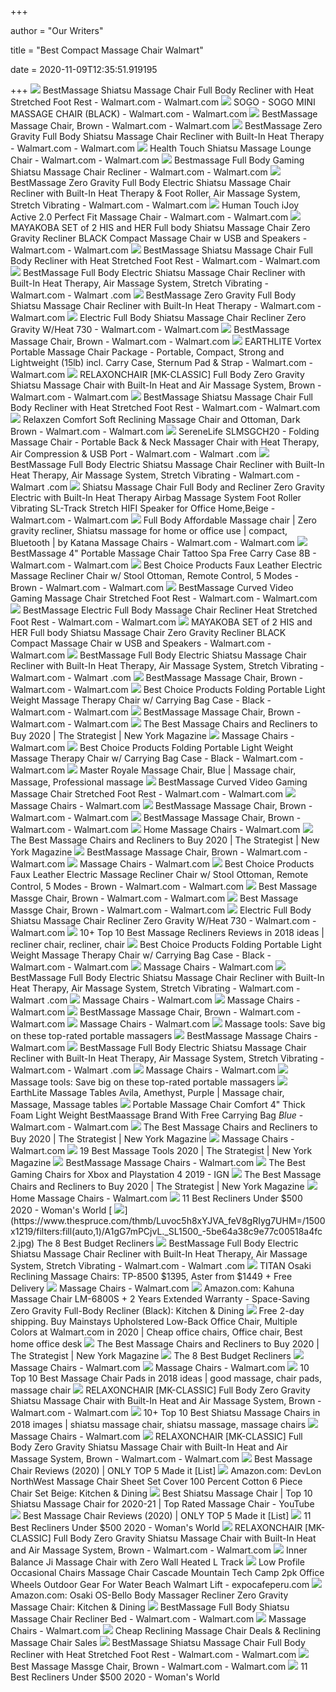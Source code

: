 +++
        
author = "Our Writers"
        
title = "Best Compact Massage Chair Walmart"
        
date = 2020-11-09T12:35:51.919195
        
+++
[ ![](https://i5.walmartimages.com/asr/9374fbcf-9316-4507-b2e2-301e64462a20_1.cbfc6ae95123e37639d5d216cc3f2798.jpeg?odnWidth=612&odnHeight=612&odnBg=ffffff)](https://i5.walmartimages.com/asr/9374fbcf-9316-4507-b2e2-301e64462a20_1.cbfc6ae95123e37639d5d216cc3f2798.jpeg?odnWidth=612&odnHeight=612&odnBg=ffffff) BestMassage Shiatsu Massage Chair Full Body Recliner with Heat Stretched  Foot Rest - Walmart.com - Walmart.com
[ ![](https://i5.walmartimages.com/asr/c4ac0912-47be-40e1-99f0-5ce73150e972_2.03f4ad6463cac3f6d5a9b77d6f3dfdba.jpeg?odnWidth=450&odnHeight=450&odnBg=ffffff)](https://i5.walmartimages.com/asr/c4ac0912-47be-40e1-99f0-5ce73150e972_2.03f4ad6463cac3f6d5a9b77d6f3dfdba.jpeg?odnWidth=450&odnHeight=450&odnBg=ffffff) SOGO - SOGO MINI MASSAGE CHAIR (BLACK) - Walmart.com - Walmart.com
[ ![](https://i5.walmartimages.com/asr/e1705294-84e8-4639-9de7-58c98af3215f_1.f1f8c3064a2f4f4bc6e3d5ff9c1173c3.jpeg?odnWidth=612&odnHeight=612&odnBg=ffffff)](https://i5.walmartimages.com/asr/e1705294-84e8-4639-9de7-58c98af3215f_1.f1f8c3064a2f4f4bc6e3d5ff9c1173c3.jpeg?odnWidth=612&odnHeight=612&odnBg=ffffff) BestMassage Massage Chair, Brown - Walmart.com - Walmart.com
[ ![](https://i5.walmartimages.com/asr/5e8792bb-8599-4b3c-95b8-cc847fc87b18_1.12e1b9859a639cede6301b974d894bac.jpeg)](https://i5.walmartimages.com/asr/5e8792bb-8599-4b3c-95b8-cc847fc87b18_1.12e1b9859a639cede6301b974d894bac.jpeg) BestMassage Zero Gravity Full Body Shiatsu Massage Chair Recliner with  Built-In Heat Therapy - Walmart.com - Walmart.com
[ ![](https://i5.walmartimages.com/asr/7a7df8f3-c53a-4830-bd93-d761281a1b48_1.5f40f2d3e2e4392ce009af40b2a12c59.jpeg)](https://i5.walmartimages.com/asr/7a7df8f3-c53a-4830-bd93-d761281a1b48_1.5f40f2d3e2e4392ce009af40b2a12c59.jpeg) Health Touch Shiatsu Massage Lounge Chair - Walmart.com - Walmart.com
[ ![](https://i5.walmartimages.com/asr/56da56a3-c08e-4d8e-92ab-23b8ba0b5dc7_1.7c0fefb6df73015f3da958a5cb309fca.jpeg?odnWidth=612&odnHeight=612&odnBg=ffffff)](https://i5.walmartimages.com/asr/56da56a3-c08e-4d8e-92ab-23b8ba0b5dc7_1.7c0fefb6df73015f3da958a5cb309fca.jpeg?odnWidth=612&odnHeight=612&odnBg=ffffff) Bestmassage Full Body Gaming Shiatsu Massage Chair Recliner - Walmart.com -  Walmart.com
[ ![](https://i5.walmartimages.com/asr/b6493340-9075-4cab-8069-4cc7f17cce4d_1.db5a006d540db18a3e3502e60538394b.jpeg)](https://i5.walmartimages.com/asr/b6493340-9075-4cab-8069-4cc7f17cce4d_1.db5a006d540db18a3e3502e60538394b.jpeg) BestMassage Zero Gravity Full Body Electric Shiatsu Massage Chair Recliner  with Built-In Heat Therapy & Foot Roller, Air Massage System, Stretch  Vibrating - Walmart.com - Walmart.com
[ ![](https://i5.walmartimages.com/asr/33e3d926-dcf5-4c78-bd04-cb0a3499ef21_1.8d5c53c518b8ee5ebdefdb8ccdf657ce.jpeg)](https://i5.walmartimages.com/asr/33e3d926-dcf5-4c78-bd04-cb0a3499ef21_1.8d5c53c518b8ee5ebdefdb8ccdf657ce.jpeg) Human Touch iJoy Active 2.0 Perfect Fit Massage Chair - Walmart.com -  Walmart.com
[ ![](https://i5.walmartimages.com/asr/f33c8e9a-1295-4b34-9dab-5fdba18f6052.8317b85ff267b4974c7b0f54d8f1bf3e.jpeg?odnWidth=612&odnHeight=612&odnBg=ffffff)](https://i5.walmartimages.com/asr/f33c8e9a-1295-4b34-9dab-5fdba18f6052.8317b85ff267b4974c7b0f54d8f1bf3e.jpeg?odnWidth=612&odnHeight=612&odnBg=ffffff) MAYAKOBA SET of 2 HIS and HER Full body Shiatsu Massage Chair Zero Gravity  Recliner BLACK Compact Massage Chair w USB and Speakers - Walmart.com -  Walmart.com
[ ![](https://i5.walmartimages.com/asr/e59cb69a-7c01-4189-ae85-8f0c69ec1911_1.a307100261a9358d828603097ff97d16.jpeg?odnWidth=282&odnHeight=282&odnBg=ffffff)](https://i5.walmartimages.com/asr/e59cb69a-7c01-4189-ae85-8f0c69ec1911_1.a307100261a9358d828603097ff97d16.jpeg?odnWidth=282&odnHeight=282&odnBg=ffffff) BestMassage Shiatsu Massage Chair Full Body Recliner with Heat Stretched  Foot Rest - Walmart.com - Walmart.com
[ ![](https://i5.walmartimages.com/asr/f7c518f1-6705-42a1-92b9-38a248cdfff9_1.59dd17fc1905e1cb79f85b2010823206.jpeg?odnWidth=612&odnHeight=612&odnBg=ffffff)](https://i5.walmartimages.com/asr/f7c518f1-6705-42a1-92b9-38a248cdfff9_1.59dd17fc1905e1cb79f85b2010823206.jpeg?odnWidth=612&odnHeight=612&odnBg=ffffff) BestMassage Full Body Electric Shiatsu Massage Chair Recliner with Built-In  Heat Therapy, Air Massage System, Stretch Vibrating - Walmart.com - Walmart .com
[ ![](https://i5.walmartimages.com/asr/5cbb98e9-1099-4f37-8b38-bc19067dad02_3.8c62e490a7d73a85c901169f0921f63c.jpeg?odnWidth=282&odnHeight=282&odnBg=ffffff)](https://i5.walmartimages.com/asr/5cbb98e9-1099-4f37-8b38-bc19067dad02_3.8c62e490a7d73a85c901169f0921f63c.jpeg?odnWidth=282&odnHeight=282&odnBg=ffffff) BestMassage Zero Gravity Full Body Shiatsu Massage Chair Recliner with  Built-In Heat Therapy - Walmart.com - Walmart.com
[ ![](https://i5.walmartimages.com/asr/a68099f5-fe92-4456-87f4-173c5029b162_1.a423e9ff0eaf6898beab09a8d5177bd3.jpeg?odnWidth=612&odnHeight=612&odnBg=ffffff)](https://i5.walmartimages.com/asr/a68099f5-fe92-4456-87f4-173c5029b162_1.a423e9ff0eaf6898beab09a8d5177bd3.jpeg?odnWidth=612&odnHeight=612&odnBg=ffffff) Electric Full Body Shiatsu Massage Chair Recliner Zero Gravity W/Heat 730 -  Walmart.com - Walmart.com
[ ![](https://i5.walmartimages.com/asr/736e64d4-2896-4832-822f-d8bbbb44a814_1.6715294395e1d30c88360b5111480a43.jpeg?odnWidth=282&odnHeight=282&odnBg=ffffff)](https://i5.walmartimages.com/asr/736e64d4-2896-4832-822f-d8bbbb44a814_1.6715294395e1d30c88360b5111480a43.jpeg?odnWidth=282&odnHeight=282&odnBg=ffffff) BestMassage Massage Chair, Brown - Walmart.com - Walmart.com
[ ![](https://i5.walmartimages.com/asr/27d6844e-6698-43f0-b168-73ac154dc01b_1.e4d0d58eef3d264b37a13b93e8e081e5.jpeg?odnWidth=612&odnHeight=612&odnBg=ffffff)](https://i5.walmartimages.com/asr/27d6844e-6698-43f0-b168-73ac154dc01b_1.e4d0d58eef3d264b37a13b93e8e081e5.jpeg?odnWidth=612&odnHeight=612&odnBg=ffffff) EARTHLITE Vortex Portable Massage Chair Package - Portable, Compact, Strong  and Lightweight (15lb) incl. Carry Case, Sternum Pad & Strap - Walmart.com  - Walmart.com
[ ![](https://i5.walmartimages.com/asr/66788be1-35fe-4644-9fc2-14e7f0f0bcab_1.090b4280ebdaa0a7cb3118423da02e70.jpeg)](https://i5.walmartimages.com/asr/66788be1-35fe-4644-9fc2-14e7f0f0bcab_1.090b4280ebdaa0a7cb3118423da02e70.jpeg) RELAXONCHAIR [MK-CLASSIC] Full Body Zero Gravity Shiatsu Massage Chair with  Built-In Heat and Air Massage System, Brown - Walmart.com - Walmart.com
[ ![](https://i5.walmartimages.com/asr/770c9bc5-7da0-450b-9f4a-ee387b4aee57_1.e7ac0464aca805a9a5b2434c7684fc4a.jpeg?odnWidth=282&odnHeight=282&odnBg=ffffff)](https://i5.walmartimages.com/asr/770c9bc5-7da0-450b-9f4a-ee387b4aee57_1.e7ac0464aca805a9a5b2434c7684fc4a.jpeg?odnWidth=282&odnHeight=282&odnBg=ffffff) BestMassage Shiatsu Massage Chair Full Body Recliner with Heat Stretched  Foot Rest - Walmart.com - Walmart.com
[ ![](https://i5.walmartimages.com/asr/93dab8ea-9693-4eba-83e7-6a1f20e0c7f7_1.a61cceab8cd66b3a56c880c3e05b6a8d.jpeg)](https://i5.walmartimages.com/asr/93dab8ea-9693-4eba-83e7-6a1f20e0c7f7_1.a61cceab8cd66b3a56c880c3e05b6a8d.jpeg) Relaxzen Comfort Soft Reclining Massage Chair and Ottoman, Dark Brown -  Walmart.com - Walmart.com
[ ![](https://i5.walmartimages.com/asr/2470e98c-f9fd-44cd-a96b-91c54ad6fe4b_1.eb7a962bf5b6d01e6398c8206809a7b3.jpeg?odnWidth=612&odnHeight=612&odnBg=ffffff)](https://i5.walmartimages.com/asr/2470e98c-f9fd-44cd-a96b-91c54ad6fe4b_1.eb7a962bf5b6d01e6398c8206809a7b3.jpeg?odnWidth=612&odnHeight=612&odnBg=ffffff) SereneLife SLMSGCH20 - Folding Massage Chair - Portable Back & Neck Massager  Chair with Heat Therapy, Air Compression & USB Port - Walmart.com - Walmart .com
[ ![](https://i5.walmartimages.com/asr/e0fc72a0-a1ba-4b44-a6d8-9301f1e11098_1.b0df3a8bd3dc37ce9a327a936f365743.jpeg)](https://i5.walmartimages.com/asr/e0fc72a0-a1ba-4b44-a6d8-9301f1e11098_1.b0df3a8bd3dc37ce9a327a936f365743.jpeg) BestMassage Full Body Electric Shiatsu Massage Chair Recliner with Built-In  Heat Therapy, Air Massage System, Stretch Vibrating - Walmart.com - Walmart .com
[ ![](https://i5.walmartimages.com/asr/9884aaf9-284c-42bc-81b8-12ca767eb6fa_1.392ab56eb94b7ed5e2649828f735e402.jpeg?odnWidth=612&odnHeight=612&odnBg=ffffff)](https://i5.walmartimages.com/asr/9884aaf9-284c-42bc-81b8-12ca767eb6fa_1.392ab56eb94b7ed5e2649828f735e402.jpeg?odnWidth=612&odnHeight=612&odnBg=ffffff) Shiatsu Massage Chair Full Body and Recliner Zero Gravity Electric with  Built-In Heat Therapy Airbag Massage System Foot Roller Vibrating SL-Track  Stretch HIFI Speaker for Office Home,Beige - Walmart.com - Walmart.com
[ ![](https://i5.walmartimages.com/asr/6686b77a-8a25-44bb-832d-db21645d6419.8e1dfb2bfd98419cac5fbc2f0e13a6ce.jpeg?odnWidth=612&odnHeight=612&odnBg=ffffff)](https://i5.walmartimages.com/asr/6686b77a-8a25-44bb-832d-db21645d6419.8e1dfb2bfd98419cac5fbc2f0e13a6ce.jpeg?odnWidth=612&odnHeight=612&odnBg=ffffff) Full Body Affordable Massage chair | Zero gravity recliner, Shiatsu massage  for home or office use | compact, Bluetooth | by Katana Massage Chairs -  Walmart.com - Walmart.com
[ ![](https://i5.walmartimages.com/asr/8d4e1d5d-0684-4f53-8016-e967e37fb630_1.8a644b30f5024a4588cb63c0328bfa82.jpeg)](https://i5.walmartimages.com/asr/8d4e1d5d-0684-4f53-8016-e967e37fb630_1.8a644b30f5024a4588cb63c0328bfa82.jpeg) BestMassage 4" Portable Massage Chair Tattoo Spa Free Carry Case 8B -  Walmart.com - Walmart.com
[ ![](https://i5.walmartimages.com/asr/64e7780e-7b30-4780-8e85-7b3df391c0af.bfaf57862737af5eed30ba4b2caf550c.jpeg)](https://i5.walmartimages.com/asr/64e7780e-7b30-4780-8e85-7b3df391c0af.bfaf57862737af5eed30ba4b2caf550c.jpeg) Best Choice Products Faux Leather Electric Massage Recliner Chair w/ Stool  Ottoman, Remote Control, 5 Modes - Brown - Walmart.com - Walmart.com
[ ![](https://i5.walmartimages.com/asr/56d816e5-480c-46d2-8a5c-4c0377594220_1.c7d22fd64792c4df245a9f647bd66f33.jpeg?odnWidth=612&odnHeight=612&odnBg=ffffff)](https://i5.walmartimages.com/asr/56d816e5-480c-46d2-8a5c-4c0377594220_1.c7d22fd64792c4df245a9f647bd66f33.jpeg?odnWidth=612&odnHeight=612&odnBg=ffffff) BestMassage Curved Video Gaming Massage Chair Stretched Foot Rest - Walmart.com  - Walmart.com
[ ![](https://i5.walmartimages.com/asr/a5cacd55-4a0d-460d-b4bf-993544ec81d7_1.3faaacef29518daf760625e4cc909345.jpeg?odnWidth=282&odnHeight=282&odnBg=ffffff)](https://i5.walmartimages.com/asr/a5cacd55-4a0d-460d-b4bf-993544ec81d7_1.3faaacef29518daf760625e4cc909345.jpeg?odnWidth=282&odnHeight=282&odnBg=ffffff) BestMassage Electric Full Body Massage Chair Recliner Heat Stretched Foot  Rest - Walmart.com - Walmart.com
[ ![](https://i5.walmartimages.com/asr/f33c8e9a-1295-4b34-9dab-5fdba18f6052.8317b85ff267b4974c7b0f54d8f1bf3e.jpeg)](https://i5.walmartimages.com/asr/f33c8e9a-1295-4b34-9dab-5fdba18f6052.8317b85ff267b4974c7b0f54d8f1bf3e.jpeg) MAYAKOBA SET of 2 HIS and HER Full body Shiatsu Massage Chair Zero Gravity  Recliner BLACK Compact Massage Chair w USB and Speakers - Walmart.com -  Walmart.com
[ ![](https://i5.walmartimages.com/asr/12de5633-6606-4d6c-a1e6-2c93c7ae4e84_1.7efd78e8a167396fcab42247ab1dfe47.jpeg)](https://i5.walmartimages.com/asr/12de5633-6606-4d6c-a1e6-2c93c7ae4e84_1.7efd78e8a167396fcab42247ab1dfe47.jpeg) BestMassage Full Body Electric Shiatsu Massage Chair Recliner with Built-In  Heat Therapy, Air Massage System, Stretch Vibrating - Walmart.com - Walmart .com
[ ![](https://i5.walmartimages.com/asr/0c5cfe82-8d6a-485d-9501-ccfd637c2d35_1.e14d3deabc1ea8bc1fdaf30b5b48a18c.jpeg?odnWidth=282&odnHeight=282&odnBg=ffffff)](https://i5.walmartimages.com/asr/0c5cfe82-8d6a-485d-9501-ccfd637c2d35_1.e14d3deabc1ea8bc1fdaf30b5b48a18c.jpeg?odnWidth=282&odnHeight=282&odnBg=ffffff) BestMassage Massage Chair, Brown - Walmart.com - Walmart.com
[ ![](https://i5.walmartimages.com/asr/3dddeef6-5c94-454a-8aef-0f7fb4cdc024_1.764ce66beaa0f13f7f02c8b19004d442.jpeg?odnWidth=282&odnHeight=282&odnBg=ffffff)](https://i5.walmartimages.com/asr/3dddeef6-5c94-454a-8aef-0f7fb4cdc024_1.764ce66beaa0f13f7f02c8b19004d442.jpeg?odnWidth=282&odnHeight=282&odnBg=ffffff) Best Choice Products Folding Portable Light Weight Massage Therapy Chair w/  Carrying Bag Case - Black - Walmart.com - Walmart.com
[ ![](https://i5.walmartimages.com/dfw/6e29e393-2f39/k2-_af2c0958-36fa-409a-9f6b-4b295064682c.v1.jpg)](https://i5.walmartimages.com/dfw/6e29e393-2f39/k2-_af2c0958-36fa-409a-9f6b-4b295064682c.v1.jpg) BestMassage Massage Chair, Brown - Walmart.com - Walmart.com
[ ![](https://pyxis.nymag.com/v1/imgs/11d/826/f65829e6b50cad884cee20ed1a9bb1e65b-kahuna-massage-chair.rsquare.w600.jpg)](https://pyxis.nymag.com/v1/imgs/11d/826/f65829e6b50cad884cee20ed1a9bb1e65b-kahuna-massage-chair.rsquare.w600.jpg) The Best Massage Chairs and Recliners to Buy 2020 | The Strategist | New  York Magazine
[ ![](https://i5.walmartimages.com/asr/c206c92e-0b21-4562-99d8-394f1281ad08_1.537eb3c2d37f787145416f992849387f.jpeg?odnHeight=200&odnWidth=200&odnBg=ffffff)](https://i5.walmartimages.com/asr/c206c92e-0b21-4562-99d8-394f1281ad08_1.537eb3c2d37f787145416f992849387f.jpeg?odnHeight=200&odnWidth=200&odnBg=ffffff) Massage Chairs - Walmart.com
[ ![](https://i5.walmartimages.com/asr/d5c7d9b1-91cc-4601-83c4-480d626f9ef8_1.a4e3d89bbc30c12f9c46f565511493bb.jpeg?odnWidth=282&odnHeight=282&odnBg=ffffff)](https://i5.walmartimages.com/asr/d5c7d9b1-91cc-4601-83c4-480d626f9ef8_1.a4e3d89bbc30c12f9c46f565511493bb.jpeg?odnWidth=282&odnHeight=282&odnBg=ffffff) Best Choice Products Folding Portable Light Weight Massage Therapy Chair w/  Carrying Bag Case - Black - Walmart.com - Walmart.com
[ ![](https://i.pinimg.com/474x/c4/2f/5c/c42f5ca118f2b63af004991340adea0b.jpg)](https://i.pinimg.com/474x/c4/2f/5c/c42f5ca118f2b63af004991340adea0b.jpg) Master Royale Massage Chair, Blue | Massage chair, Massage, Professional  massage
[ ![](https://i5.walmartimages.com/asr/56d816e5-480c-46d2-8a5c-4c0377594220_1.c7d22fd64792c4df245a9f647bd66f33.jpeg)](https://i5.walmartimages.com/asr/56d816e5-480c-46d2-8a5c-4c0377594220_1.c7d22fd64792c4df245a9f647bd66f33.jpeg) BestMassage Curved Video Gaming Massage Chair Stretched Foot Rest - Walmart.com  - Walmart.com
[ ![](https://i5.walmartimages.com/asr/b17078f5-2687-433d-bb81-302412dbcb58_1.125439f98761d33aa24a6eb154242b14.jpeg?odnHeight=450&odnWidth=450&odnBg=FFFFFF)](https://i5.walmartimages.com/asr/b17078f5-2687-433d-bb81-302412dbcb58_1.125439f98761d33aa24a6eb154242b14.jpeg?odnHeight=450&odnWidth=450&odnBg=FFFFFF) Massage Chairs - Walmart.com
[ ![](https://i5.walmartimages.com/dfw/6e29e393-127b/k2-_9e860d43-b635-4b55-b56a-5346ec842f42.v1.jpg)](https://i5.walmartimages.com/dfw/6e29e393-127b/k2-_9e860d43-b635-4b55-b56a-5346ec842f42.v1.jpg) BestMassage Massage Chair, Brown - Walmart.com - Walmart.com
[ ![](https://i5.walmartimages.com/asr/a58e3bcb-970b-45d4-a1a5-fadcb7a068e0_1.489c8c2493b8ddff1c3e10ed6c381574.jpeg)](https://i5.walmartimages.com/asr/a58e3bcb-970b-45d4-a1a5-fadcb7a068e0_1.489c8c2493b8ddff1c3e10ed6c381574.jpeg) BestMassage Massage Chair, Brown - Walmart.com - Walmart.com
[ ![](https://i5.walmartimages.com/asr/01c696d4-cb65-481f-a558-6e07d561ad45.82033ff65c6b3e55f4046236ea09c089.jpeg?odnHeight=180&odnWidth=180&odnBg=ffffff)](https://i5.walmartimages.com/asr/01c696d4-cb65-481f-a558-6e07d561ad45.82033ff65c6b3e55f4046236ea09c089.jpeg?odnHeight=180&odnWidth=180&odnBg=ffffff) Home Massage Chairs - Walmart.com
[ ![](https://pyxis.nymag.com/v1/imgs/0f9/adf/c15cf7d556831060080bf39df4884aafbe-amazon-massage-chair.rsquare.w600.jpg)](https://pyxis.nymag.com/v1/imgs/0f9/adf/c15cf7d556831060080bf39df4884aafbe-amazon-massage-chair.rsquare.w600.jpg) The Best Massage Chairs and Recliners to Buy 2020 | The Strategist | New  York Magazine
[ ![](https://i5.walmartimages.com/asr/1cca5a58-de0e-43b8-84f2-118a565c58ae_1.126cedebfcaee984655b43eda1b1ec1c.png)](https://i5.walmartimages.com/asr/1cca5a58-de0e-43b8-84f2-118a565c58ae_1.126cedebfcaee984655b43eda1b1ec1c.png) BestMassage Massage Chair, Brown - Walmart.com - Walmart.com
[ ![](https://i5.walmartimages.com/asr/21348ba6-6ccd-4487-a75b-fc4713190895_1.5c45b7b74e99d38d628f7d1a7ab462dc.jpeg?odnHeight=200&odnWidth=200&odnBg=ffffff)](https://i5.walmartimages.com/asr/21348ba6-6ccd-4487-a75b-fc4713190895_1.5c45b7b74e99d38d628f7d1a7ab462dc.jpeg?odnHeight=200&odnWidth=200&odnBg=ffffff) Massage Chairs - Walmart.com
[ ![](https://i5.walmartimages.com/asr/419eeb0a-9d0c-48d2-88c7-d57e1b44d982.ca53727f3e99b96828ea4c187a97ad6d.jpeg)](https://i5.walmartimages.com/asr/419eeb0a-9d0c-48d2-88c7-d57e1b44d982.ca53727f3e99b96828ea4c187a97ad6d.jpeg) Best Choice Products Faux Leather Electric Massage Recliner Chair w/ Stool  Ottoman, Remote Control, 5 Modes - Brown - Walmart.com - Walmart.com
[ ![](https://i5.walmartimages.com/asr/20be059a-83d7-444e-b651-e1de932ee3e7_1.5512dfea1b356e9ebb90c40c79c79477.jpeg)](https://i5.walmartimages.com/asr/20be059a-83d7-444e-b651-e1de932ee3e7_1.5512dfea1b356e9ebb90c40c79c79477.jpeg) Best Massage Massge Chair, Brown - Walmart.com - Walmart.com
[ ![](https://i5.walmartimages.com/asr/f58afa9d-78e0-4f31-8cb0-3428c65993a2_1.b93fe810b061b3ee09a1431a6cccc798.jpeg)](https://i5.walmartimages.com/asr/f58afa9d-78e0-4f31-8cb0-3428c65993a2_1.b93fe810b061b3ee09a1431a6cccc798.jpeg) Best Massage Massge Chair, Brown - Walmart.com - Walmart.com
[ ![](https://i5.walmartimages.com/asr/28a030fe-1966-4ef2-b106-5167efba2631_1.13b0a2322796e38e94e477078675b5de.jpeg)](https://i5.walmartimages.com/asr/28a030fe-1966-4ef2-b106-5167efba2631_1.13b0a2322796e38e94e477078675b5de.jpeg) Electric Full Body Shiatsu Massage Chair Recliner Zero Gravity W/Heat 730 -  Walmart.com - Walmart.com
[ ![](https://i.pinimg.com/236x/40/2f/76/402f7678f2d8628a62751a9c7a45d497.jpg)](https://i.pinimg.com/236x/40/2f/76/402f7678f2d8628a62751a9c7a45d497.jpg) 10+ Top 10 Best Massage Recliners Reviews in 2018 ideas | recliner chair,  recliner, chair
[ ![](https://i5.walmartimages.com/asr/76cac1d8-5b9e-4c7e-b260-deab21d2f9f6_2.ae400b8000b08f183c4502e8b8103e07.jpeg)](https://i5.walmartimages.com/asr/76cac1d8-5b9e-4c7e-b260-deab21d2f9f6_2.ae400b8000b08f183c4502e8b8103e07.jpeg) Best Choice Products Folding Portable Light Weight Massage Therapy Chair w/  Carrying Bag Case - Black - Walmart.com - Walmart.com
[ ![](https://i5.walmartimages.com/asr/7a90a6a9-c8c1-4e45-bbd4-914e983cfca1.9f96969af565a80a23335adc3b94e65a.jpeg?odnHeight=200&odnWidth=200&odnBg=ffffff)](https://i5.walmartimages.com/asr/7a90a6a9-c8c1-4e45-bbd4-914e983cfca1.9f96969af565a80a23335adc3b94e65a.jpeg?odnHeight=200&odnWidth=200&odnBg=ffffff) Massage Chairs - Walmart.com
[ ![](https://i5.walmartimages.com/asr/96a82145-fb19-488d-bcef-63a2f2428bce_1.8cf32bfe245852ae57e1242e59bd3d70.jpeg)](https://i5.walmartimages.com/asr/96a82145-fb19-488d-bcef-63a2f2428bce_1.8cf32bfe245852ae57e1242e59bd3d70.jpeg) BestMassage Full Body Electric Shiatsu Massage Chair Recliner with Built-In  Heat Therapy, Air Massage System, Stretch Vibrating - Walmart.com - Walmart .com
[ ![](https://i5.walmartimages.com/asr/1fa28ce2-1c04-4356-ac64-e20bfffb815a_1.4d97b68c9f4186ea4c4d0bb867302071.jpeg?odnHeight=200&odnWidth=200&odnBg=ffffff)](https://i5.walmartimages.com/asr/1fa28ce2-1c04-4356-ac64-e20bfffb815a_1.4d97b68c9f4186ea4c4d0bb867302071.jpeg?odnHeight=200&odnWidth=200&odnBg=ffffff) Massage Chairs - Walmart.com
[ ![](https://i5.walmartimages.com/asr/fbd13980-6443-4992-8095-b70ca8dd9c30_1.4d4cafbf381b933f9ec63abedd5a5000.jpeg?odnHeight=200&odnWidth=200&odnBg=ffffff)](https://i5.walmartimages.com/asr/fbd13980-6443-4992-8095-b70ca8dd9c30_1.4d4cafbf381b933f9ec63abedd5a5000.jpeg?odnHeight=200&odnWidth=200&odnBg=ffffff) Massage Chairs - Walmart.com
[ ![](https://i5.walmartimages.com/asr/beedaf4a-cbea-45ff-a446-50a2d80b9166_1.16c6c0b35415424abedca5d9ff285856.jpeg?odnWidth=282&odnHeight=282&odnBg=ffffff)](https://i5.walmartimages.com/asr/beedaf4a-cbea-45ff-a446-50a2d80b9166_1.16c6c0b35415424abedca5d9ff285856.jpeg?odnWidth=282&odnHeight=282&odnBg=ffffff) BestMassage Massage Chair, Brown - Walmart.com - Walmart.com
[ ![](https://i5.walmartimages.com/asr/2114e1a3-a531-42eb-900b-062e16d75961.46a624bfce59e545c5e94fe81cdcb201.jpeg?odnHeight=200&odnWidth=200&odnBg=ffffff)](https://i5.walmartimages.com/asr/2114e1a3-a531-42eb-900b-062e16d75961.46a624bfce59e545c5e94fe81cdcb201.jpeg?odnHeight=200&odnWidth=200&odnBg=ffffff) Massage Chairs - Walmart.com
[ ![](https://www.gannett-cdn.com/presto/2020/11/05/USAT/6ee8a265-6627-4a1c-887c-e15046d8c59c-hair1.png?width=580&height=326&fit=bounds&auto=webp)](https://www.gannett-cdn.com/presto/2020/11/05/USAT/6ee8a265-6627-4a1c-887c-e15046d8c59c-hair1.png?width=580&height=326&fit=bounds&auto=webp) Massage tools: Save big on these top-rated portable massagers
[ ![](https://i5.walmartimages.com/asr/26a63cfd-8c38-49df-b21e-c8573b492372_3.e378b403ec276b5d1d31f1f309a0b7f1.jpeg?odnHeight=200&odnWidth=200&odnBg=ffffff)](https://i5.walmartimages.com/asr/26a63cfd-8c38-49df-b21e-c8573b492372_3.e378b403ec276b5d1d31f1f309a0b7f1.jpeg?odnHeight=200&odnWidth=200&odnBg=ffffff) BestMassage Massage Chairs - Walmart.com
[ ![](https://i5.walmartimages.com/asr/591ec674-d8c4-4ae7-847d-8a2cdc8cd95a_1.376f596a495e90be32b03a1cf7c008cb.jpeg)](https://i5.walmartimages.com/asr/591ec674-d8c4-4ae7-847d-8a2cdc8cd95a_1.376f596a495e90be32b03a1cf7c008cb.jpeg) BestMassage Full Body Electric Shiatsu Massage Chair Recliner with Built-In  Heat Therapy, Air Massage System, Stretch Vibrating - Walmart.com - Walmart .com
[ ![](https://i5.walmartimages.com/asr/83ed2707-aa5c-47d2-aab4-f5e2da4142b8.819132e6ba011b00d4cb633f1857c5ea.jpeg?odnHeight=200&odnWidth=200&odnBg=ffffff)](https://i5.walmartimages.com/asr/83ed2707-aa5c-47d2-aab4-f5e2da4142b8.819132e6ba011b00d4cb633f1857c5ea.jpeg?odnHeight=200&odnWidth=200&odnBg=ffffff) Massage Chairs - Walmart.com
[ ![](https://www.gannett-cdn.com/presto/2020/11/04/USAT/199bab19-2fc2-4656-b4e5-3fb7465142b5-cushion1.jpg?width=580&height=326&fit=bounds&auto=webp)](https://www.gannett-cdn.com/presto/2020/11/04/USAT/199bab19-2fc2-4656-b4e5-3fb7465142b5-cushion1.jpg?width=580&height=326&fit=bounds&auto=webp) Massage tools: Save big on these top-rated portable massagers
[ ![](https://i.pinimg.com/originals/54/40/47/5440476cae2815c74efcf1b7b6011217.jpg)](https://i.pinimg.com/originals/54/40/47/5440476cae2815c74efcf1b7b6011217.jpg) EarthLite Massage Tables Avila, Amethyst, Purple | Massage chair, Massage,  Massage tables
[ ![](https://i5.walmartimages.com/asr/cd9287f5-f608-4d06-aa5e-63bcd7ef48b4_1.7c8b8161a975db22b28b5d44b23cfb65.jpeg)](https://i5.walmartimages.com/asr/cd9287f5-f608-4d06-aa5e-63bcd7ef48b4_1.7c8b8161a975db22b28b5d44b23cfb65.jpeg) Portable Massage Chair Comfort 4" Thick Foam Light Weight BestMaassage  Brand With Free Carrying Bag *Blue* - Walmart.com - Walmart.com
[ ![](https://pyxis.nymag.com/v1/imgs/61e/d9f/2b83e8a93c51aabc6805d63e85011ef403-Stech-d-recommended-massaeg-chair.rsquare.w600.jpg)](https://pyxis.nymag.com/v1/imgs/61e/d9f/2b83e8a93c51aabc6805d63e85011ef403-Stech-d-recommended-massaeg-chair.rsquare.w600.jpg) The Best Massage Chairs and Recliners to Buy 2020 | The Strategist | New  York Magazine
[ ![](https://i5.walmartimages.com/asr/3be35bfc-e878-440f-8c6e-593203a3cbce_1.12855096cec3de77d203bc58cc6b7fcf.jpeg?odnHeight=200&odnWidth=200&odnBg=ffffff)](https://i5.walmartimages.com/asr/3be35bfc-e878-440f-8c6e-593203a3cbce_1.12855096cec3de77d203bc58cc6b7fcf.jpeg?odnHeight=200&odnWidth=200&odnBg=ffffff) Massage Chairs - Walmart.com
[ ![](https://pyxis.nymag.com/v1/imgs/f8c/844/b29e0436b6f3c58b45fe37129377dc07e2-2----.rsquare.w600.jpg)](https://pyxis.nymag.com/v1/imgs/f8c/844/b29e0436b6f3c58b45fe37129377dc07e2-2----.rsquare.w600.jpg) 19 Best Massage Tools 2020 | The Strategist | New York Magazine
[ ![](https://i5.walmartimages.com/asr/f5b12aa4-eb65-4a32-8b65-9fc3c831ab73.83ff9539a48ea51fe93529c7feb8f857.jpeg?odnHeight=200&odnWidth=200&odnBg=ffffff)](https://i5.walmartimages.com/asr/f5b12aa4-eb65-4a32-8b65-9fc3c831ab73.83ff9539a48ea51fe93529c7feb8f857.jpeg?odnHeight=200&odnWidth=200&odnBg=ffffff) BestMassage Massage Chairs - Walmart.com
[ ![](https://oyster.ignimgs.com/wordpress/stg.ign.com/2018/06/006XRockerPro-720x686.jpg?fit=bounds&width=640&height=480)](https://oyster.ignimgs.com/wordpress/stg.ign.com/2018/06/006XRockerPro-720x686.jpg?fit=bounds&width=640&height=480) The Best Gaming Chairs for Xbox and Playstation 4 2019 - IGN
[ ![](https://pyxis.nymag.com/v1/imgs/d32/7e3/16deb712e4b57ae16ba890cd9283efd5b4-comfier-shiatsu-neck--back-massager.rsquare.w600.jpg)](https://pyxis.nymag.com/v1/imgs/d32/7e3/16deb712e4b57ae16ba890cd9283efd5b4-comfier-shiatsu-neck--back-massager.rsquare.w600.jpg) The Best Massage Chairs and Recliners to Buy 2020 | The Strategist | New  York Magazine
[ ![](https://i5.walmartimages.com/asr/ebf23076-503c-4212-9d58-1682a18d2574.83be03fbe6c124777d3ef6276f4c0a13.jpeg?odnHeight=180&odnWidth=180&odnBg=ffffff)](https://i5.walmartimages.com/asr/ebf23076-503c-4212-9d58-1682a18d2574.83be03fbe6c124777d3ef6276f4c0a13.jpeg?odnHeight=180&odnWidth=180&odnBg=ffffff) Home Massage Chairs - Walmart.com
[ ![](https://www.womansworld.com/wp-content/uploads/2019/06/best-recliner-under-500-e1584462026772.gif)](https://www.womansworld.com/wp-content/uploads/2019/06/best-recliner-under-500-e1584462026772.gif) 11 Best Recliners Under $500 2020 - Woman's World
[ ![](https://www.thespruce.com/thmb/Luvoc5h8xYJVA_feV8gRIyg7UHM=/1500x1219/filters:fill(auto,1)/A1gG7mPCjvL._SL1500_-5be64a38c9e77c00518a4fc2.jpg)](https://www.thespruce.com/thmb/Luvoc5h8xYJVA_feV8gRIyg7UHM=/1500x1219/filters:fill(auto,1)/A1gG7mPCjvL._SL1500_-5be64a38c9e77c00518a4fc2.jpg) The 8 Best Budget Recliners
[ ![](https://i5.walmartimages.com/asr/a18ac61f-d37e-47de-b6e0-795f0fb3e2aa_1.c3207d49649df1a59d74df9d67e8ede4.jpeg)](https://i5.walmartimages.com/asr/a18ac61f-d37e-47de-b6e0-795f0fb3e2aa_1.c3207d49649df1a59d74df9d67e8ede4.jpeg) BestMassage Full Body Electric Shiatsu Massage Chair Recliner with Built-In  Heat Therapy, Air Massage System, Stretch Vibrating - Walmart.com - Walmart .com
[ ![](https://static.slickdealscdn.com/attachment/3/5/3/1/8/3/4/9549395.attach)](https://static.slickdealscdn.com/attachment/3/5/3/1/8/3/4/9549395.attach) TITAN Osaki Reclining Massage Chairs: TP-8500 $1395, Aster from $1449 +  Free Delivery
[ ![](https://i5.walmartimages.com/asr/7fd4073d-634a-46fa-bcb1-ae07b67bd60e.277769d454d1a6bb0c0559a49072853d.jpeg?odnHeight=200&odnWidth=200&odnBg=ffffff)](https://i5.walmartimages.com/asr/7fd4073d-634a-46fa-bcb1-ae07b67bd60e.277769d454d1a6bb0c0559a49072853d.jpeg?odnHeight=200&odnWidth=200&odnBg=ffffff) Massage Chairs - Walmart.com
[ ![](https://images-na.ssl-images-amazon.com/images/I/51LDHKRgMML._AC_SL1200_.jpg)](https://images-na.ssl-images-amazon.com/images/I/51LDHKRgMML._AC_SL1200_.jpg) Amazon.com: Kahuna Massage Chair LM-6800S + 2 Years Extended Warranty -  Space-Saving Zero Gravity Full-Body Recliner (Black): Kitchen & Dining
[ ![](https://i.pinimg.com/originals/fe/68/0f/fe680f3e57972fcd6310825abdfab381.jpg)](https://i.pinimg.com/originals/fe/68/0f/fe680f3e57972fcd6310825abdfab381.jpg) Free 2-day shipping. Buy Mainstays Upholstered Low-Back Office Chair,  Multiple Colors at Walmart.com in 2020 | Cheap office chairs, Office chair,  Best home office desk
[ ![](https://pyxis.nymag.com/v1/imgs/037/e64/88bcbe6e6bd4cf4f810fcd2eb31e89c047-houzz-massage-chair.rsquare.w600.jpg)](https://pyxis.nymag.com/v1/imgs/037/e64/88bcbe6e6bd4cf4f810fcd2eb31e89c047-houzz-massage-chair.rsquare.w600.jpg) The Best Massage Chairs and Recliners to Buy 2020 | The Strategist | New  York Magazine
[ ![](https://www.thespruce.com/thmb/B-jIlx0rJRJHmePRSmwaKpCXEPo=/800x450/smart/filters:no_upscale()/recliner3-59a82d9b03f40200119be891.jpg)](https://www.thespruce.com/thmb/B-jIlx0rJRJHmePRSmwaKpCXEPo=/800x450/smart/filters:no_upscale()/recliner3-59a82d9b03f40200119be891.jpg) The 8 Best Budget Recliners
[ ![](https://i5.walmartimages.com/asr/60eacc3d-817b-4055-b22f-ecbc326ecbf9_1.e70ac53263d1383a602b9721fda70618.jpeg?odnHeight=200&odnWidth=200&odnBg=ffffff)](https://i5.walmartimages.com/asr/60eacc3d-817b-4055-b22f-ecbc326ecbf9_1.e70ac53263d1383a602b9721fda70618.jpeg?odnHeight=200&odnWidth=200&odnBg=ffffff) Massage Chairs - Walmart.com
[ ![](https://i5.walmartimages.com/asr/78473ddd-bafa-4a13-b01d-60050f504b83_1.a87f0461f96c745ca0ab53b18fe22604.jpeg?odnHeight=200&odnWidth=200&odnBg=ffffff)](https://i5.walmartimages.com/asr/78473ddd-bafa-4a13-b01d-60050f504b83_1.a87f0461f96c745ca0ab53b18fe22604.jpeg?odnHeight=200&odnWidth=200&odnBg=ffffff) Massage Chairs - Walmart.com
[ ![](https://i.pinimg.com/236x/f3/16/72/f31672a19c9abf97b0956cbd98793233.jpg)](https://i.pinimg.com/236x/f3/16/72/f31672a19c9abf97b0956cbd98793233.jpg) 10 Top 10 Best Massage Chair Pads in 2018 ideas | good massage, chair pads, massage  chair
[ ![](https://i5.walmartimages.com/asr/7141dd0f-3900-4224-bfee-e956321d8c33_1.09d35250af993604e2fefe0a1e1649e6.jpeg)](https://i5.walmartimages.com/asr/7141dd0f-3900-4224-bfee-e956321d8c33_1.09d35250af993604e2fefe0a1e1649e6.jpeg) RELAXONCHAIR [MK-CLASSIC] Full Body Zero Gravity Shiatsu Massage Chair with  Built-In Heat and Air Massage System, Brown - Walmart.com - Walmart.com
[ ![](https://i.pinimg.com/236x/80/ae/3d/80ae3dea65e4e14b82b5bfc31a169ad8.jpg)](https://i.pinimg.com/236x/80/ae/3d/80ae3dea65e4e14b82b5bfc31a169ad8.jpg) 10+ Top 10 Best Shiatsu Massage Chairs in 2018 images | shiatsu massage  chair, shiatsu massage, massage chairs
[ ![](https://i5.walmartimages.com/asr/1fa8dd11-7aee-4e7e-bf4b-e939146a79b1.ff790964234d2655d7df552ed831a5d2.jpeg?odnHeight=200&odnWidth=200&odnBg=ffffff)](https://i5.walmartimages.com/asr/1fa8dd11-7aee-4e7e-bf4b-e939146a79b1.ff790964234d2655d7df552ed831a5d2.jpeg?odnHeight=200&odnWidth=200&odnBg=ffffff) Massage Chairs - Walmart.com
[ ![](https://i5.walmartimages.com/asr/482b2174-3914-470d-a50a-07fbd642badb_1.4c853a82be4921270d0f312ffe7d90c0.jpeg)](https://i5.walmartimages.com/asr/482b2174-3914-470d-a50a-07fbd642badb_1.4c853a82be4921270d0f312ffe7d90c0.jpeg) RELAXONCHAIR [MK-CLASSIC] Full Body Zero Gravity Shiatsu Massage Chair with  Built-In Heat and Air Massage System, Brown - Walmart.com - Walmart.com
[ ![](https://www.wellnesswires.com/wp-content/uploads/2018/08/Inada.jpg)](https://www.wellnesswires.com/wp-content/uploads/2018/08/Inada.jpg) Best Massage Chair Reviews (2020) | ONLY TOP 5 Made it [List]
[ ![](https://images-na.ssl-images-amazon.com/images/I/51R1G4VV2cL._AC_SL1000_.jpg)](https://images-na.ssl-images-amazon.com/images/I/51R1G4VV2cL._AC_SL1000_.jpg) Amazon.com: DevLon NorthWest Massage Chair Sheet Set Cover 100 Percent  Cotton 6 Piece Chair Set Beige: Kitchen & Dining
[ ![](https://i.ytimg.com/vi/CBd_QSZJUxc/maxresdefault.jpg)](https://i.ytimg.com/vi/CBd_QSZJUxc/maxresdefault.jpg) Best Shiatsu Massage Chair | Top 10 Shiatsu Massage Chair for 2020-21 | Top  Rated Massage Chair - YouTube
[ ![](https://www.wellnesswires.com/wp-content/uploads/2018/08/Kahuna.jpeg)](https://www.wellnesswires.com/wp-content/uploads/2018/08/Kahuna.jpeg) Best Massage Chair Reviews (2020) | ONLY TOP 5 Made it [List]
[ ![](https://www.womansworld.com/wp-content/uploads/2020/06/serta-glider.jpg?w=1024)](https://www.womansworld.com/wp-content/uploads/2020/06/serta-glider.jpg?w=1024) 11 Best Recliners Under $500 2020 - Woman's World
[ ![](https://i5.walmartimages.com/asr/279088a6-6315-4b5b-a360-63ff051b0b8a_1.49633b70c7d6082db0777da1cd54d68d.jpeg)](https://i5.walmartimages.com/asr/279088a6-6315-4b5b-a360-63ff051b0b8a_1.49633b70c7d6082db0777da1cd54d68d.jpeg) RELAXONCHAIR [MK-CLASSIC] Full Body Zero Gravity Shiatsu Massage Chair with  Built-In Heat and Air Massage System, Brown - Walmart.com - Walmart.com
[ ![](https://www.johnsonfitness.com/Home/ProductImage?sku=JHTW-ZW)](https://www.johnsonfitness.com/Home/ProductImage?sku=JHTW-ZW) Inner Balance Ji Massage Chair with Zero Wall Heated L Track
[ ![](https://www.expocafeperu.com/w/2020/01/low-profile-occasional-chairs-low-profile-massage-chair-cascade-mountain-tech-low-profile-camp-chair-2pk-low-profile-office-chair-wheels.jpg)](https://www.expocafeperu.com/w/2020/01/low-profile-occasional-chairs-low-profile-massage-chair-cascade-mountain-tech-low-profile-camp-chair-2pk-low-profile-office-chair-wheels.jpg) Low Profile Occasional Chairs Massage Chair Cascade Mountain Tech Camp 2pk  Office Wheels Outdoor Gear For Water Beach Walmart Lift - expocafeperu.com
[ ![](https://images-na.ssl-images-amazon.com/images/I/61792gmE9ZL._AC_SL1000_.jpg)](https://images-na.ssl-images-amazon.com/images/I/61792gmE9ZL._AC_SL1000_.jpg) Amazon.com: Osaki OS-Bello Body Massager Recliner Zero Gravity Massage Chair:  Kitchen & Dining
[ ![](https://i5.walmartimages.com/asr/a11dae6e-6b2b-45fb-8855-90ddc888214d_1.923c92ab0398b08c268ba2dc7376ef66.jpeg)](https://i5.walmartimages.com/asr/a11dae6e-6b2b-45fb-8855-90ddc888214d_1.923c92ab0398b08c268ba2dc7376ef66.jpeg) BestMassage Full Body Shiatsu Massage Chair Recliner Bed - Walmart.com -  Walmart.com
[ ![](https://i5.walmartimages.com/asr/dc851736-12b4-4824-90ee-72e3882b3dd0_1.fd5eafec719141b930f6847d1d41e3b0.jpeg?odnHeight=200&odnWidth=200&odnBg=ffffff)](https://i5.walmartimages.com/asr/dc851736-12b4-4824-90ee-72e3882b3dd0_1.fd5eafec719141b930f6847d1d41e3b0.jpeg?odnHeight=200&odnWidth=200&odnBg=ffffff) Massage Chairs - Walmart.com
[ ![](https://www.dealsplus.com/ai/268x268/dealimage/20000/7806000/7806950_1568703196.png)](https://www.dealsplus.com/ai/268x268/dealimage/20000/7806000/7806950_1568703196.png) Cheap Reclining Massage Chair Deals & Reclining Massage Chair Sales
[ ![](https://i5.walmartimages.com/asr/4516b6af-df9d-4cfb-9da8-eae5d244dca9_1.7ba7ef2a07646ab7329a390e44de6408.jpeg)](https://i5.walmartimages.com/asr/4516b6af-df9d-4cfb-9da8-eae5d244dca9_1.7ba7ef2a07646ab7329a390e44de6408.jpeg) BestMassage Shiatsu Massage Chair Full Body Recliner with Heat Stretched  Foot Rest - Walmart.com - Walmart.com
[ ![](https://i5.walmartimages.com/asr/5059474b-b1aa-4760-90d3-9089e96fa1c8_1.96a8306438fd6a6f75610b501785bd9d.jpeg)](https://i5.walmartimages.com/asr/5059474b-b1aa-4760-90d3-9089e96fa1c8_1.96a8306438fd6a6f75610b501785bd9d.jpeg) Best Massage Massge Chair, Brown - Walmart.com - Walmart.com
[ ![](https://www.womansworld.com/wp-content/uploads/2020/10/walnew-recliner.jpg?w=1024)](https://www.womansworld.com/wp-content/uploads/2020/10/walnew-recliner.jpg?w=1024) 11 Best Recliners Under $500 2020 - Woman's World
